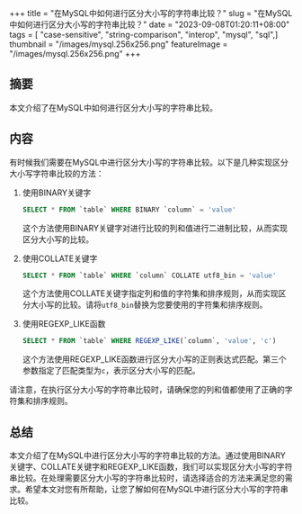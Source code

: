 +++
title = "在MySQL中如何进行区分大小写的字符串比较？"
slug = "在MySQL中如何进行区分大小写的字符串比较？"
date = "2023-09-08T01:20:11+08:00"
tags = [ "case-sensitive", "string-comparison", "interop", "mysql", "sql",]
thumbnail = "/images/mysql.256x256.png"
featureImage = "/images/mysql.256x256.png"
+++


## 摘要
本文介绍了在MySQL中如何进行区分大小写的字符串比较。

## 内容
有时候我们需要在MySQL中进行区分大小写的字符串比较。以下是几种实现区分大小写字符串比较的方法：

1. 使用BINARY关键字

   ```sql
   SELECT * FROM `table` WHERE BINARY `column` = 'value'
   ```

   这个方法使用BINARY关键字对进行比较的列和值进行二进制比较，从而实现区分大小写的比较。

2. 使用COLLATE关键字

   ```sql
   SELECT * FROM `table` WHERE `column` COLLATE utf8_bin = 'value'
   ```

   这个方法使用COLLATE关键字指定列和值的字符集和排序规则，从而实现区分大小写的比较。请将`utf8_bin`替换为您要使用的字符集和排序规则。

3. 使用REGEXP_LIKE函数

   ```sql
   SELECT * FROM `table` WHERE REGEXP_LIKE(`column`, 'value', 'c')
   ```

   这个方法使用REGEXP_LIKE函数进行区分大小写的正则表达式匹配。第三个参数指定了匹配类型为`c`，表示区分大小写的匹配。

请注意，在执行区分大小写的字符串比较时，请确保您的列和值都使用了正确的字符集和排序规则。

## 总结
本文介绍了在MySQL中进行区分大小写的字符串比较的方法。通过使用BINARY关键字、COLLATE关键字和REGEXP_LIKE函数，我们可以实现区分大小写的字符串比较。在处理需要区分大小写的字符串比较时，请选择适合的方法来满足您的需求。希望本文对您有所帮助，让您了解如何在MySQL中进行区分大小写的字符串比较。


